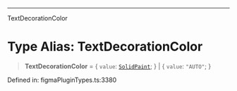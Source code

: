 ---

TextDecorationColor

# Type Alias: TextDecorationColor

> **TextDecorationColor** = \{ `value`: [`SolidPaint`](../interfaces/SolidPaint.md); \} \| \{ `value`: `"AUTO"`; \}

Defined in: figmaPluginTypes.ts:3380
